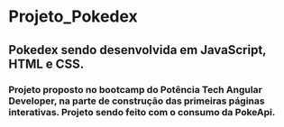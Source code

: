 # Projeto_Pokedex

## Pokedex sendo desenvolvida em JavaScript, HTML e CSS.

### Projeto proposto no bootcamp do Potência Tech Angular Developer, na parte de construção das primeiras páginas interativas. Projeto sendo feito com o consumo da PokeApi.
